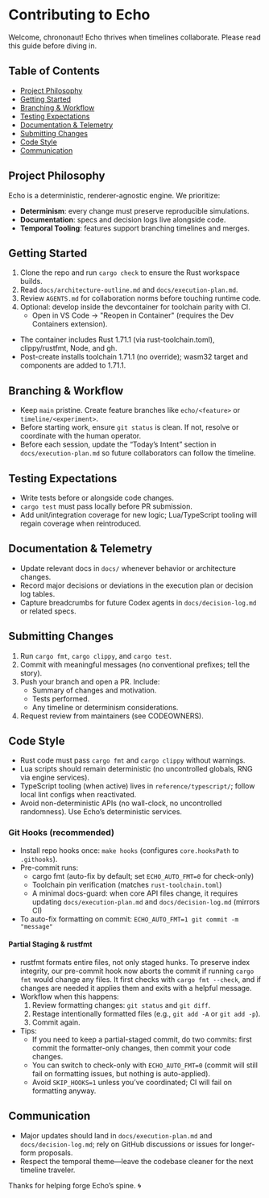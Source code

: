 # Contributing to Echo

Welcome, chrononaut! Echo thrives when timelines collaborate. Please read this guide before diving in.

## Table of Contents
- [Project Philosophy](#project-philosophy)
- [Getting Started](#getting-started)
- [Branching & Workflow](#branching--workflow)
- [Testing Expectations](#testing-expectations)
- [Documentation & Telemetry](#documentation--telemetry)
- [Submitting Changes](#submitting-changes)
- [Code Style](#code-style)
- [Communication](#communication)

## Project Philosophy
Echo is a deterministic, renderer-agnostic engine. We prioritize:
- **Determinism**: every change must preserve reproducible simulations.
- **Documentation**: specs and decision logs live alongside code.
- **Temporal Tooling**: features support branching timelines and merges.

## Getting Started
1. Clone the repo and run `cargo check` to ensure the Rust workspace builds.
2. Read `docs/architecture-outline.md` and `docs/execution-plan.md`.
3. Review `AGENTS.md` for collaboration norms before touching runtime code.
4. Optional: develop inside the devcontainer for toolchain parity with CI.
   - Open in VS Code → "Reopen in Container" (requires the Dev Containers extension).
- The container includes Rust 1.71.1 (via rust-toolchain.toml), clippy/rustfmt, Node, and gh.
- Post-create installs toolchain 1.71.1 (no override); wasm32 target and components are added to 1.71.1.

## Branching & Workflow
- Keep `main` pristine. Create feature branches like `echo/<feature>` or `timeline/<experiment>`.
- Before starting work, ensure `git status` is clean. If not, resolve or coordinate with the human operator.
- Before each session, update the “Today’s Intent” section in `docs/execution-plan.md` so future collaborators can follow the timeline.

## Testing Expectations
- Write tests before or alongside code changes.
- `cargo test` must pass locally before PR submission.
- Add unit/integration coverage for new logic; Lua/TypeScript tooling will regain coverage when reintroduced.

## Documentation & Telemetry
- Update relevant docs in `docs/` whenever behavior or architecture changes.
- Record major decisions or deviations in the execution plan or decision log tables.
- Capture breadcrumbs for future Codex agents in `docs/decision-log.md` or related specs.

## Submitting Changes
1. Run `cargo fmt`, `cargo clippy`, and `cargo test`.
2. Commit with meaningful messages (no conventional prefixes; tell the story).
3. Push your branch and open a PR. Include:
   - Summary of changes and motivation.
   - Tests performed.
   - Any timeline or determinism considerations.
4. Request review from maintainers (see CODEOWNERS).

## Code Style
- Rust code must pass `cargo fmt` and `cargo clippy` without warnings.
- Lua scripts should remain deterministic (no uncontrolled globals, RNG via engine services).
- TypeScript tooling (when active) lives in `reference/typescript/`; follow local lint configs when reactivated.
- Avoid non-deterministic APIs (no wall-clock, no uncontrolled randomness). Use Echo’s deterministic services.

### Git Hooks (recommended)
- Install repo hooks once: `make hooks` (configures `core.hooksPath` to `.githooks`).
- Pre-commit runs:
  - cargo fmt (auto-fix by default; set `ECHO_AUTO_FMT=0` for check-only)
  - Toolchain pin verification (matches `rust-toolchain.toml`)
  - A minimal docs-guard: when core API files change, it requires updating `docs/execution-plan.md` and `docs/decision-log.md` (mirrors CI)
- To auto-fix formatting on commit: `ECHO_AUTO_FMT=1 git commit -m "message"`

#### Partial Staging & rustfmt
- rustfmt formats entire files, not only staged hunks. To preserve index integrity, our pre-commit hook now aborts the commit if running `cargo fmt` would change any files. It first checks with `cargo fmt --check`, and if changes are needed it applies them and exits with a helpful message.
- Workflow when this happens:
  1) Review formatting changes: `git status` and `git diff`.
  2) Restage intentionally formatted files (e.g., `git add -A` or `git add -p`).
  3) Commit again.
- Tips:
  - If you need to keep a partial-staged commit, do two commits: first commit the formatter-only changes, then commit your code changes.
  - You can switch to check-only with `ECHO_AUTO_FMT=0` (commit will still fail on formatting issues, but nothing is auto-applied).
  - Avoid `SKIP_HOOKS=1` unless you’ve coordinated; CI will fail on formatting anyway.

## Communication
- Major updates should land in `docs/execution-plan.md` and `docs/decision-log.md`; rely on GitHub discussions or issues for longer-form proposals.
- Respect the temporal theme—leave the codebase cleaner for the next timeline traveler.

Thanks for helping forge Echo’s spine. 🌀
